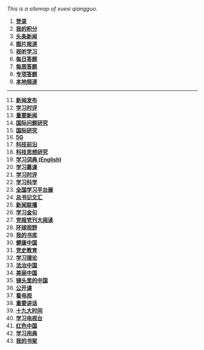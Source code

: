 

*This is a sitemap of xuexi qiangguo.*

1. **[登录](https://pc.xuexi.cn/points/login.html?ref=https%3A%2F%2Fwww.xuexi.cn%2F)**
2. **[我的积分](https://pc.xuexi.cn/points/my-points.html)**
4. **[头条新闻](https://www.xuexi.cn/72ac54163d26d6677a80b8e21a776cfa/9a3668c13f6e303932b5e0e100fc248b.html)**
5. **[图片报道](https://tj.xuexi.cn/=2f56457ca6540b0af59633db625840b55abe1cf6a80443679d531c12587d075da133adcb29912b8c02454acceead679a&page=1)**
6. **[视听学习](https://www.xuexi.cn/4426aa87b0b64ac671c96379a3a8bd26/db086044562a57b441c24f2af1c8e101.html#1novbsbi47k-5)**
7. **[每日答题](https://pc.xuexi.cn/points/exam-practice.html)**
8. **[每周答题](https://pc.xuexi.cn/points/exam-weekly-list.html)**
9. **[专项答题](https://pc.xuexi.cn/points/exam-paper-list.html)**
10. **[本地频道](https://tj.xuexi.cn/)**

------

11. **[新闻发布](https://www.xuexi.cn/bab787a637b47d3e51166f6a0daeafdb/9a3668c13f6e303932b5e0e100fc248b.html)**
12. **[学习时评](https://www.xuexi.cn/d05cad69216e688d304bb91ef3aac4c6/9a3668c13f6e303932b5e0e100fc248b.html)**
13. **[重要新闻](https://www.xuexi.cn/98d5ae483720f701144e4dabf99a4a34/5957f69bffab66811b99940516ec8784.html)**
14. **[国际问题研究](https://www.xuexi.cn/52e44abae4bdb29ec9c20e2ebc8ff4c4/5957f69bffab66811b99940516ec8784.html)**
15. **[国际研究](https://www.xuexi.cn/xxqg.html?id=d5f79e31c394432a85a0e8f77bec3d9b)**
16. **[5G](https://www.xuexi.cn/f927c245be854d1fab1789ea7e0b40f3/90fcecad01824c42acad7153fc552356.html)**
17. **[科技前沿](https://www.xuexi.cn/f64099d849c46d8b64b25e3313e1b172/5957f69bffab66811b99940516ec8784.html)**
18. **[科技思想研究](https://www.xuexi.cn/0db3aecacaed782aaab2da53498360ad/5957f69bffab66811b99940516ec8784.html)**
19. **[学习词典 (English)](https://www.xuexi.cn/d6399cd070074625b24eb5952a5ea64c/b7dd5b56969a59022b5a12ff049cc2eb.html)**
20. **[学习慕课](https://www.xuexi.cn/f547c0f321ac9a0a95154a21485a29d6/1cdd8ef7bfc3919650206590533c3d2a.html)**
21. **[学习时评](https://www.xuexi.cn/d05cad69216e688d304bb91ef3aac4c6/9a3668c13f6e303932b5e0e100fc248b.html)**
22. **[学习科学](https://www.xuexi.cn/896bddc5f57a423b857a85eb40f98945/72742e3e40c96ade71e42b6e7ed42419.html)**
23. **[全国学习平台展](https://www.xuexi.cn/e8cb7e8132ee33125793b020f6a63180/df59e7a5427508e62df34eb36f5c0223.html)**
24. **[总书记文汇](https://www.xuexi.cn/5c90534c80d14c060d6683fa960e3676/82573c005c024095037d2186a02244cb.html)**
25. **[新闻联播](https://www.xuexi.cn/8e35a343fca20ee32c79d67e35dfca90/7f9f27c65e84e71e1b7189b7132b4710.html)**
26. **[学习金句](https://www.xuexi.cn/xxqg.html?id=e8fef3d718f24640a49a0d09632c4d93)**
27. **[党报党刊大阅读](https://www.xuexi.cn/26d28f3e53f9533c50b9ddd94ae5d79a/a86870b30c3994f155fb3c2aa2838fb9.html)**
28. **[环球视野](https://www.xuexi.cn/261c9a142ef8e6375ed554815a26d585/f2d8ff735982530b7a8c9bb90fa99f68.html)**
29. **[我的书库](https://www.xuexi.cn/33590d1e7810a9270f32d4a9a092c446/632637934f4fde6f0cefbf743596aee5.html)**
30. **[健康中国](https://www.xuexi.cn/xxqg.html?id=4975d3461fae4a6d8334df7fe6cd177d)**
31. **[党史教育](https://www.xuexi.cn/xxqg.html?id=2b6a8077cad544c4a22894547b42a137)**
32. **[学习理论](https://www.xuexi.cn/xxqg.html?id=3cba33e067d64ded8a1a503f0774675c)**
33. **[法治中国](https://www.xuexi.cn/xxqg.html?id=85a36708538c4fda94daa97507e00da1)**
34. **[美丽中国](https://www.xuexi.cn/b51582609167f915bcd0f5532daee48d/778eae63fed91ff4c54dc15f22c7fc31.html)**
35. **[镜头里的中国](https://www.xuexi.cn/9e0809abd7b29ff09a9890486e0ace52/29f26f722b3749f799692dcb4c3bc73c.html)**
36. **[公开课](https://www.xuexi.cn/fd76b4567230816c8c9e50b9a8dd86f3/8ef7721513972962aaa6d0cccf899907.html)**
37. **[看电视](https://www.xuexi.cn/2f1ef62aa33cee2644d88d42e07862ce/1387f28e5e955f9120c0272b0c58b664.html)**
38. **[重要讲话](https://www.xuexi.cn/588a4707f9db9606d832e51bfb3cea3b/9a3668c13f6e303932b5e0e100fc248b.html)**
39. **[十九大时间](https://www.xuexi.cn/f997e76a890b0e5a053c57b19f468436/018d244441062d8916dd472a4c6a0a0b.html)**
40. **[学习电视台](https://www.xuexi.cn/0809b8b6ab8a81a4f55ce9cbefa16eff/ae60b027cb83715fd0eeb7bb2527e88b.html)**
41. **[红色中国](https://www.xuexi.cn/482f31e90c481f2161a19ecfcbb91f8b/e6109f421e472b4399b006ba21bc2ecd.html)**
42. **[学习用典](https://www.xuexi.cn/4b93eb98090f5f4d0ed95e54d6d9dfd4/ba635b20ba5f94e503123161c188170c.html)**
43. **[我的书架](https://www.xuexi.cn/9c07fc4cfb37478cb90ba006c911240b/2c4b5bffe40a6b77f03bf5adcd088e38.html)**
